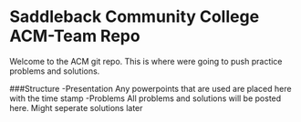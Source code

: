 # Saddleback Community College ACM-Team Repo
Welcome to the ACM git repo. This is where were going to push practice problems and solutions.

###Structure
-Presentation
Any powerpoints that are used are placed here with the time stamp
-Problems
All problems and solutions will be posted here. Might seperate solutions later

